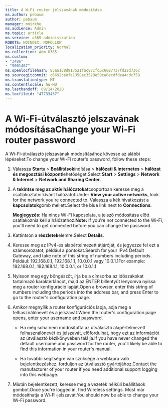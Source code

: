 ```yaml
---
title: A W-Fi router jelszavának módosítása
ms.author: pebaum
author: pebaum
manager: mnirkhe
ms.audience: Admin
ms.topic: article
ms.service: o365-administration
ROBOTS: NOINDEX, NOFOLLOW
localization_priority: Normal
ms.collection: Adm_O365
ms.custom:
- "3486"
- "9001467"
ms.openlocfilehash: 85aa158d917521fac871fd5c6687737fd22d736c
ms.sourcegitcommit: c6692ce0fa1358ec3529e59ca0ecdfdea4cdc759
ms.translationtype: MT
ms.contentlocale: hu-HU
ms.lasthandoff: 09/14/2020
ms.locfileid: "47733437"
---
```

# <a name="change-your-wi-fi-router-password"></a><span data-ttu-id="4eda9-102">A Wi-Fi-útválasztó jelszavának módosítása</span><span class="sxs-lookup"><span data-stu-id="4eda9-102">Change your Wi-Fi router password</span></span>

<span data-ttu-id="4eda9-103">A Wi-Fi-útválasztó jelszavának módosításához kövesse az alábbi lépéseket:</span><span class="sxs-lookup"><span data-stu-id="4eda9-103">To change your Wi-Fi router's password, follow these steps:</span></span>

1. <span data-ttu-id="4eda9-104">Válassza **Start**a  >  **Beállítások**indítása  >  **hálózati & internetes**  >  **hálózat és megosztási központ**lehetőséget.</span><span class="sxs-lookup"><span data-stu-id="4eda9-104">Select **Start** > **Settings** > **Network & Internet** > **Network and Sharing Center**.</span></span>

2. <span data-ttu-id="4eda9-105">A **tekintse meg az aktív hálózatokat**csoportban keresse meg a csatlakoztatni kívánt hálózatot.</span><span class="sxs-lookup"><span data-stu-id="4eda9-105">Under **View your active networks**, look for the network you're connected to.</span></span> <span data-ttu-id="4eda9-106">Válassza a kék hivatkozást a **kapcsolatok**gomb mellett.</span><span class="sxs-lookup"><span data-stu-id="4eda9-106">Select the blue link next to **Connections**.</span></span><br>

   <span data-ttu-id="4eda9-107">**Megjegyzés:** Ha nincs Wi-Fi kapcsolata, a jelszó módosítása előtt csatlakoznia kell a hálózathoz.</span><span class="sxs-lookup"><span data-stu-id="4eda9-107">**Note:** If you're not connected to the Wi-Fi, you'll need to get connected before you can change the password.</span></span>

3. <span data-ttu-id="4eda9-108">Kattintson a **részletek**elemre.</span><span class="sxs-lookup"><span data-stu-id="4eda9-108">Select **Details**.</span></span>

4. <span data-ttu-id="4eda9-109">Keresse meg az IPv4-es alapértelmezett átjáróját, és jegyezze fel ezt a számsorozatot, például a pontokat.</span><span class="sxs-lookup"><span data-stu-id="4eda9-109">Search for your IPv4 Default Gateway, and take note of this string of numbers including periods.</span></span> <span data-ttu-id="4eda9-110">Például: 192.168.0.1, 192.168.1.1, 10.0.0.1 vagy 10.0.1.1</span><span class="sxs-lookup"><span data-stu-id="4eda9-110">For example: 192.168.0.1, 192.168.1.1, 10.0.0.1, or 10.0.1.1</span></span>

5. <span data-ttu-id="4eda9-111">Nyisson meg egy böngészőt, írja be a címsorba az időszakokat tartalmazó karakterláncot, majd az ENTER billentyűt lenyomva nyissa meg a router konfiguráció lapját.</span><span class="sxs-lookup"><span data-stu-id="4eda9-111">Open a browser, enter this string of numbers including the periods into the address bar, and press Enter to go to the router's configuration page.</span></span>

6. <span data-ttu-id="4eda9-112">Amikor megnyílik a router konfigurációs lapja, adja meg a felhasználónevét és a jelszavát.</span><span class="sxs-lookup"><span data-stu-id="4eda9-112">When the router's configuration page opens, enter your username and password.</span></span><br>
   - <span data-ttu-id="4eda9-113">Ha még soha nem módosította az útválasztó alapértelmezett felhasználónevét és jelszavát, előfordulhat, hogy ezt az információt az útválasztó kézikönyvében találja.</span><span class="sxs-lookup"><span data-stu-id="4eda9-113">If you have never changed the default username and password for the router, you'll likely be able to find this information in your router's manual.</span></span>

   - <span data-ttu-id="4eda9-114">Ha további segítségre van szüksége a weblapra való bejelentkezéshez, forduljon az útválasztó gyártójához.</span><span class="sxs-lookup"><span data-stu-id="4eda9-114">Contact the manufacturer of your router if you need additional support logging into this webpage.</span></span>

7. <span data-ttu-id="4eda9-115">Miután bejelentkezett, keresse meg a vezeték nélküli beállítások gombot.</span><span class="sxs-lookup"><span data-stu-id="4eda9-115">Once you're logged in, find Wireless settings.</span></span> <span data-ttu-id="4eda9-116">Most már módosíthatja a Wi-Fi-jelszavát.</span><span class="sxs-lookup"><span data-stu-id="4eda9-116">You should now be able to change your Wi-Fi password.</span></span>
